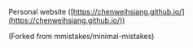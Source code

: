 Personal website ([https://chenweihsiang.github.io/](https://chenweihsiang.github.io/))

(Forked from mmistakes/minimal-mistakes)
